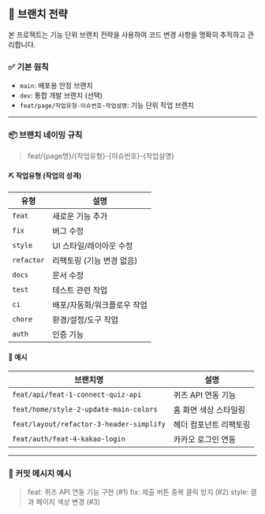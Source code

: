 ## 🔀 브랜치 전략

본 프로젝트는 기능 단위 브랜치 전략을 사용하여 코드 변경 사항을 명확히 추적하고 관리합니다.

### ✅ 기본 원칙

-   `main`: 배포용 안정 브랜치
-   `dev`: 통합 개발 브랜치 (선택)
-   `feat/page/작업유형-이슈번호-작업설명`: 기능 단위 작업 브랜치

---

### 📦 브랜치 네이밍 규칙

> feat/{page명}/{작업유형}-{이슈번호}-{작업설명}

#### ⛏ 작업유형 (작업의 성격)

| 유형       | 설명                        |
| ---------- | --------------------------- |
| `feat`     | 새로운 기능 추가            |
| `fix`      | 버그 수정                   |
| `style`    | UI 스타일/레이아웃 수정     |
| `refactor` | 리팩토링 (기능 변경 없음)   |
| `docs`     | 문서 수정                   |
| `test`     | 테스트 관련 작업            |
| `ci`       | 배포/자동화/워크플로우 작업 |
| `chore`    | 환경/설정/도구 작업         |
| `auth`     | 인증 기능                   |

#### 🧱 예시

| 브랜치명                                 | 설명                   |
| ---------------------------------------- | ---------------------- |
| `feat/api/feat-1-connect-quiz-api`       | 퀴즈 API 연동 기능     |
| `feat/home/style-2-update-main-colors`   | 홈 화면 색상 스타일링  |
| `feat/layout/refactor-3-header-simplify` | 헤더 컴포넌트 리팩토링 |
| `feat/auth/feat-4-kakao-login`           | 카카오 로그인 연동     |

---

### 🧪 커밋 메시지 예시

> feat: 퀴즈 API 연동 기능 구현 (#1)
> fix: 제출 버튼 중복 클릭 방지 (#2)
> style: 결과 페이지 색상 변경 (#3)
